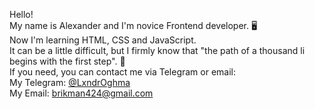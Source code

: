 Hello!<br>
My name is Alexander and I'm novice Frontend developer. :desktop_computer:<br>
Now I'm learning HTML, CSS and JavaScript.<br>
It can be a little difficult, but I firmly know that "the path of a thousand li begins with the first step". :walking:<br>
If you need, you can contact me via Telegram or email:<br>
My Telegram: <a href="https://t.me/Lxndroghma">@LxndrOghma</a><br>
My Email: <a href="mailto:brikman424@gmail.com">brikman424@gmail.com</a>
